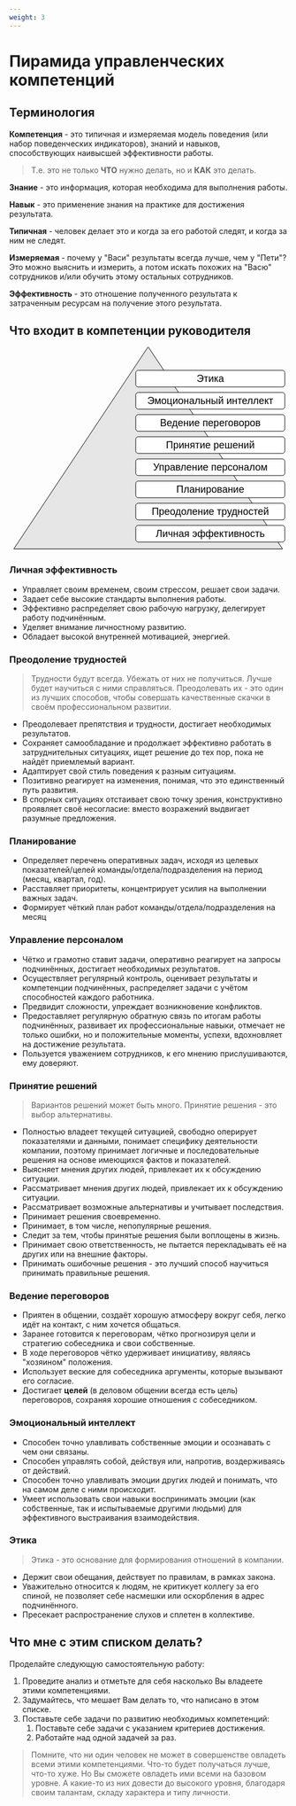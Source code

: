 ```yaml
---
weight: 3
---
```

# Пирамида управленческих компетенций
## Терминология

**Компетенция** - это типичная и измеряемая модель поведения (или набор поведенческих индикаторов), знаний и навыков, способствующих наивысшей эффективности работы.

> Т.е. это не только **ЧТО** нужно делать, но и **КАК** это делать. 

**Знание** - это информация, которая необходима для выполнения работы.

**Навык** - это применение знания на практике для достижения результата.

**Типичная** - человек делает это и когда за его работой следят, и когда за ним не следят.

**Измеряемая** - почему у "Васи" результаты всегда лучше, чем у "Пети"? Это можно выяснить и измерить, а потом искать похожих на "Васю" сотрудников и/или обучить этому остальных сотрудников.

**Эффективность** - это отношение полученного результата к затраченным ресурсам на получение этого результата.

## Что входит в компетенции руководителя

<pre>
 <svg xmlns="http://www.w3.org/2000/svg" width="492" height="366" viewBox="0 0 492 366">
  <!-- Серый треугольник -->
  <path d="M 61 -61.33 L 426 182 L 61 425.34 Z" fill="#e6e6e6" stroke="#000" transform="rotate(-90,243.5,182)" />

  <!-- Блоки с подписями -->
  <rect x="221" y="42" width="270" height="30" rx="4.5" ry="4.5" fill="#fff" stroke="#000" />
  <text x="356" y="63" font-family="Helvetica" font-size="18" text-anchor="middle">Этика</text>
  
  <rect x="221" y="82" width="270" height="30" rx="4.5" ry="4.5" fill="#fff" stroke="#000" />
  <text x="356" y="103" font-family="Helvetica" font-size="18" text-anchor="middle">Эмоциональный интеллект</text>
  
  <rect x="221" y="122" width="270" height="30" rx="4.5" ry="4.5" fill="#fff" stroke="#000" />
  <text x="356" y="143" font-family="Helvetica" font-size="18" text-anchor="middle">Ведение переговоров</text>
  
  <rect x="221" y="162" width="270" height="30" rx="4.5" ry="4.5" fill="#fff" stroke="#000" />
  <text x="356" y="183" font-family="Helvetica" font-size="18" text-anchor="middle">Принятие решений</text>
  
  <rect x="221" y="242" width="270" height="30" rx="4.5" ry="4.5" fill="#fff" stroke="#000" />
  <text x="356" y="263" font-family="Helvetica" font-size="18" text-anchor="middle">Планирование</text>
  
  <rect x="221" y="202" width="270" height="30" rx="4.5" ry="4.5" fill="#fff" stroke="#000" />
  <text x="356" y="223" font-family="Helvetica" font-size="18" text-anchor="middle">Управление персоналом</text>
  
  <rect x="221" y="282" width="270" height="30" rx="4.5" ry="4.5" fill="#fff" stroke="#000" />
  <text x="356" y="303" font-family="Helvetica" font-size="18" text-anchor="middle">Преодоление трудностей</text>
  
  <rect x="221" y="322" width="270" height="30" rx="4.5" ry="4.5" fill="#fff" stroke="#000" />
  <text x="356" y="343" font-family="Helvetica" font-size="18" text-anchor="middle">Личная эффективность</text>
 </svg>
</pre>

### Личная эффективность
- Управляет своим временем, своим стрессом, решает свои задачи.
- Задает себе высокие стандарты выполнения работы.
- Эффективно распределяет свою рабочую нагрузку, делегирует работу подчинённым.
- Уделяет внимание личностному развитию.
- Обладает высокой внутренней мотивацией, энергией.

### Преодоление трудностей
> Трудности будут всегда. Убежать от них не получиться. Лучше будет научиться с ними справляться. Преодолевать их - это один из лучших способов, чтобы совершать качественные скачки в своём профессиональном развитии.

- Преодолевает препятствия и трудности, достигает необходимых результатов.
- Сохраняет самообладание и продолжает эффективно работать в затруднительных ситуациях, ищет решение до тех пор, пока не найдёт приемлемый вариант.
- Адаптирует свой стиль поведения к разным ситуациям.
- Позитивно реагирует на изменения, понимая, что это единственный путь развития.
- В спорных ситуациях отстаивает свою точку зрения, конструктивно проявляет своё несогласие: вместо возражений выдвигает разумные предложения.

### Планирование
- Определяет перечень оперативных задач, исходя из целевых показателей/целей команды/отдела/подразделения на период (месяц, квартал, год).
- Расставляет приоритеты, концентрирует усилия на выполнении важных задач.
- Формирует чёткий план работ команды/отдела/подразделения на месяц

### Управление персоналом
- Чётко и грамотно ставит задачи, оперативно реагирует на запросы подчинённых, достигает необходимых результатов.
- Осуществляет регулярный контроль, оценивает результаты и компетенции подчинённых, распределяет задачи с учётом способностей каждого работника.
- Предвидит сложности, упреждает возникновение конфликтов.
- Предоставляет регулярную обратную связь по итогам работы подчинённых, развивает их профессиональные навыки, отмечает не только ошибки, но и положительные моменты, успехи, вдохновляет на достижение результата.
- Пользуется уважением сотрудников, к его мнению прислушиваются, ему доверяют.

### Принятие решений
> Вариантов решений может быть много. Принятие решения - это выбор альтернативы.

- Полностью владеет текущей ситуацией, свободно оперирует показателями и данными, понимает специфику деятельности компании, поэтому принимает логичные и последовательные решения на основе имеющихся фактов и показателей.
- Выясняет мнения других людей, привлекает их к обсуждению ситуации.
- Рассматривает мнения других людей, привлекает их к обсуждению ситуации.
- Рассматривает возможные альтернативы и учитывает последствия.
- Принимает решения своевременно.
- Принимает, в том числе, непопулярные решения.
- Следит за тем, чтобы принятые решения были воплощены в жизнь.
- Принимает свою ответственность, не пытается перекладывать её на других или на внешние факторы.
- Принимать ошибочные решения - это лучший способ научиться принимать правильные решения.

### Ведение переговоров
- Приятен в общении, создаёт хорошую атмосферу вокруг себя, легко идёт на контакт, с ним хочется общаться.
- Заранее готовится к переговорам, чётко прогнозируя цели и стратегию собеседника и свои собственные.
- В ходе переговоров чётко удерживает инициативу, являясь "хозяином" положения.
- Использует веские для собеседника аргументы, которые вызывают его согласие.
- Достигает **целей** (в деловом общении всегда есть цель) переговоров, сохраняя хорошие отношения с собеседником.

### Эмоциональный интеллект
- Способен точно улавливать собственные эмоции и осознавать с чем они связаны.
- Способен управлять собой, действуя или, напротив, воздерживаясь от действий.
- Способен точно улавливать эмоции других людей и понимать, что на самом деле с ними происходит.
- Умеет использовать свои навыки воспринимать эмоции (как собственные, так и испытываемые другими людьми) для эффективного выстраивания взаимодействия.

### Этика
> Этика - это основание для формирования отношений в компании.

- Держит свои обещания, действует по правилам, в рамках закона.
- Уважительно относится к людям, не критикует коллегу за его спиной, не позволяет себе насмешки или оскорбления в адрес подчинённого.
- Пресекает распространение слухов и сплетен в коллективе.

## Что мне с этим списком делать?

Проделайте следующую самостоятельную работу:

1. Проведите анализ и отметьте для себя насколько Вы владеете этими компетенциями.
2. Задумайтесь, что мешает Вам делать то, что написано в этом списке.
3. Поставьте себе задачи по развитию необходимых компетенций:
    1. Поставьте себе задачи с указанием критериев достижения.
    2. Работайте над одной задачей за раз.

> Помните, что ни один человек не может в совершенстве овладеть всеми этими компетенциями. Что-то будет получаться лучше, что-то хуже. Но Вы сможете овладеть ими всеми на базовом уровне. А какие-то из них довести до высокого уровня, благодаря своим талантам, складу характера и типу личности.